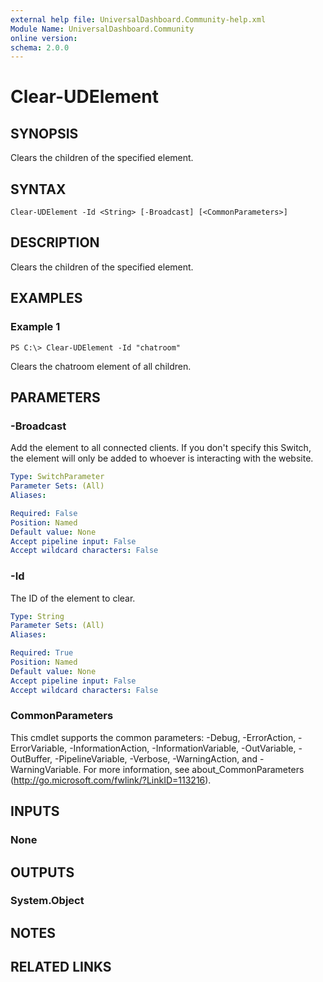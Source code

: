 ```yaml
---
external help file: UniversalDashboard.Community-help.xml
Module Name: UniversalDashboard.Community
online version: 
schema: 2.0.0
---
```


# Clear-UDElement

## SYNOPSIS
Clears the children of the specified element. 

## SYNTAX

```
Clear-UDElement -Id <String> [-Broadcast] [<CommonParameters>]
```

## DESCRIPTION
Clears the children of the specified element. 

## EXAMPLES

### Example 1
```
PS C:\> Clear-UDElement -Id "chatroom"
```

Clears the chatroom element of all children. 

## PARAMETERS

### -Broadcast
Add the element to all connected clients. If you don't specify this Switch, the element will only be added to whoever is interacting with the website.

```yaml
Type: SwitchParameter
Parameter Sets: (All)
Aliases: 

Required: False
Position: Named
Default value: None
Accept pipeline input: False
Accept wildcard characters: False
```

### -Id
The ID of the element to clear. 

```yaml
Type: String
Parameter Sets: (All)
Aliases: 

Required: True
Position: Named
Default value: None
Accept pipeline input: False
Accept wildcard characters: False
```

### CommonParameters
This cmdlet supports the common parameters: -Debug, -ErrorAction, -ErrorVariable, -InformationAction, -InformationVariable, -OutVariable, -OutBuffer, -PipelineVariable, -Verbose, -WarningAction, and -WarningVariable. For more information, see about_CommonParameters (http://go.microsoft.com/fwlink/?LinkID=113216).

## INPUTS

### None

## OUTPUTS

### System.Object

## NOTES

## RELATED LINKS


